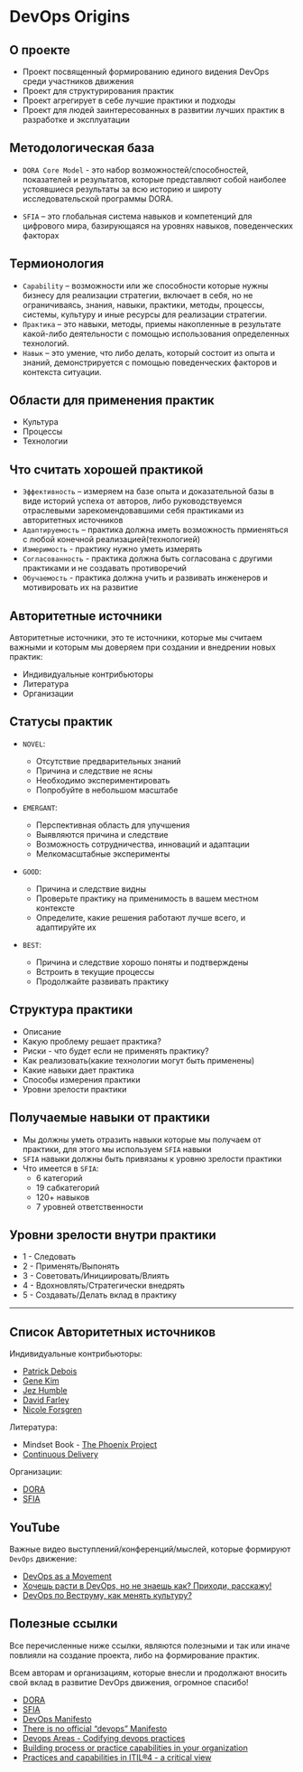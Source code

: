 # DevOps Origins

## О проекте

- Проект посвященный формированию единого видения DevOps среди участников движения
- Проект для структурирования практик
- Проект агрегирует в себе лучшие практики и подходы
- Проект для людей заинтересованных в развитии лучших практик в разработке и эксплуатации

## Методологическая база

- `DORA Core Model` - это набор возможностей/способностей, показателей и результатов, которые представляют собой наиболее устоявшиеся результаты за всю историю и широту исследовательской программы DORA.

- `SFIA` – это глобальная система навыков и компетенций для цифрового мира, базирующаяся на уровнях навыков, поведенческих факторах

## Термионология

- `Capability` – возможности или же способности которые нужны бизнесу для реализации стратегии, включает в себя, но не ограничиваясь, знания, навыки, практики, методы, процессы, системы, культуру и иные ресурсы для реализации стратегии.
- `Практика` – это навыки, методы, приемы накопленные в результате какой-либо деятельности с помощью использования определенных технологий.
- `Навык` – это умение, что либо делать, который состоит из опыта и знаний, демонстрируется с помощью поведенческих факторов и контекста ситуации.

## Области для применения практик

- Культура
- Процессы
- Технологии

## Что считать хорошей практикой

- `Эффективность` – измеряем на базе опыта и доказательной базы в виде историй успеха от авторов, либо руководствуемся отраслевыми зарекомендовавшими себя практиками из авторитетных источников
- `Адаптируемость` – практика должна иметь возможность прмиеняться с любой конечной реализацией(технологией)
- `Измеримость` - практику нужно уметь измерять
- `Согласованность` - практика должна быть согласована с другими практиками и не создавать противоречий
- `Обучаемость` - практика должна учить и развивать инженеров и мотивировать их на развитие

## Авторитетные источники

Авторитетные источники, это те источники, которые мы считаем важными и которым мы доверяем при создании и внедрении новых практик:

- Индивидуальные контрибьюторы
- Литература
- Организации

## Статусы практик

- `NOVEL`:
  - Отсутствие предварительных знаний
  - Причина и следствие не ясны
  - Необходимо экспериментировать
  - Попробуйте в небольшом масштабе

- `EMERGANT`:
  - Перспективная область для улучшения
  - Выявляются причина и следствие
  - Возможность сотрудничества, инноваций и адаптации
  - Мелкомасштабные эксперименты

- `GOOD`:
  - Причина и следствие видны
  - Проверьте практику на применимость в вашем местном контексте
  - Определите, какие решения работают лучше всего, и адаптируйте их

- `BEST`:
  - Причина и следствие хорошо поняты и подтверждены
  - Встроить в текущие процессы
  - Продолжайте развивать практику

## Структура практики

- Описание
- Какую проблему решает практика?
- Риски - что будет если не применять практику?
- Как реализовать(какие технологии могут быть применены)
- Какие навыки дает практика
- Способы измерения практики
- Уровни зрелости практики

## Получаемые навыки от практики

- Мы должны уметь отразить навыки которые мы получаем от практики, для этого мы используем `SFIA` навыки
- `SFIA` навыки должны быть привязаны к уровню зрелости практики
- Что имеется в `SFIA`:
  - 6 категорий​
  - 19 сабкатегорий​
  - 120+ навыков
  - 7 уровней ответственности​

## Уровни зрелости внутри практики

- 1 - Следовать
- 2 - Применять/Выпонять
- 3 - Советовать/Инициировать/Влиять
- 4 - Вдохновлять/Стратегически внедрять
- 5 - Создавать/Делать вклад в практику

---

## Список Авторитетных источников

Индивидуальные контрибьюторы:

- [Patrick Debois](https://www.linkedin.com/in/patrickdebois/)
- [Gene Kim](https://www.linkedin.com/in/realgenekim/)
- [Jez Humble](https://www.linkedin.com/in/jez-humble/)
- [David Farley](https://www.linkedin.com/in/dave-farley-a67927/)
- [Nicole Forsgren](https://www.linkedin.com/in/nicolefv/)

Литература:

- Mindset Book - [The Phoenix Project](https://itrevolution.com/product/the-phoenix-project/)
- [Continuous Delivery](https://martinfowler.com/books/continuousDelivery.html)

Организации:

- [DORA](https://dora.dev/)
- [SFIA](https://sfia-online.org/en)

## YouTube

Важные видео выступлений/конференций/мыслей, которые формируют `DevOps` движение:

- [DevOps as a Movement](https://www.youtube.com/watch?v=cVPYboKqR7k)
- [Хочешь расти в DevOps, но не знаешь как? Приходи, расскажу!](https://youtu.be/PrqjaGrdfAk?si=ankSuwbzt3Mfo-XP)
- [DevOps по Веструму, как менять культуру?](https://youtu.be/SCYEzZZahhs?si=Ly1fBmYJE4iuiT49)

## Полезные ссылки

Все перечисленные ниже ссылки, являются полезными и так или иначе повлияли на создание проекта, либо на формирование практик.

Всем авторам и организациям, которые внесли и продолжают вносить свой вклад в развитие DevOps движения, огромное спасибо!

- [DORA](https://dora.dev/)
- [SFIA](https://sfia-online.org/en)
- [DevOps Manifesto](https://sites.google.com/a/jezhumble.net/devops-manifesto/)
- [There is no official “devops” Manifesto](https://www.jedi.be/blog/2015/01/05/devops-modelling-theory-practice-and-caveats/)
- [Devops Areas - Codifying devops practices](https://www.jedi.be/blog/2012/05/12/codifying-devops-area-practices/)
- [Building process or practice capabilities in your organization](https://www.linkedin.com/pulse/building-information-governance-capabilities-your-achraf-elgh%C3%A9riany/)
- [Practices and capabilities in ITIL®4 - a critical view](https://www.linkedin.com/pulse/practices-capabilities-itil4-critical-view-ben-kalland)
